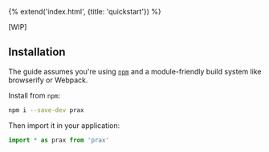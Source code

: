 {% extend('index.html', {title: 'quickstart'}) %}

[WIP]

## Installation

The guide assumes you're using
<a href="https://www.npmjs.com" target="_blank">`npm`</a> and a module-friendly
build system like browserify or Webpack.

Install from `npm`:

```sh
npm i --save-dev prax
```

Then import it in your application:

```javascript
import * as prax from 'prax'
```

